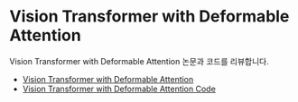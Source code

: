 # Vision Transformer with Deformable Attention
Vision Transformer with Deformable Attention 논문과 코드를 리뷰합니다.

- [Vision Transformer with Deformable Attention](Vision_Transformer_with_Deformable_Attention.md)
- [Vision Transformer with Deformable Attention Code](11_code.ipynb)
